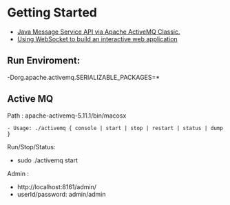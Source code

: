 # Getting Started

* [Java Message Service API via Apache ActiveMQ Classic.](https://spring.io/guides/gs/messaging-jms/)
* [Using WebSocket to build an interactive web application](https://spring.io/guides/gs/messaging-stomp-websocket/)

## Run Enviroment:
-Dorg.apache.activemq.SERIALIZABLE_PACKAGES=*


## Active MQ

Path : apache-activemq-5.11.1/bin/macosx

    - Usage: ./activemq { console | start | stop | restart | status | dump }

Run/Stop/Status:
  - sudo ./activemq start

Admin :    
 - http://localhost:8161/admin/ 
 - userId/password: admin/admin